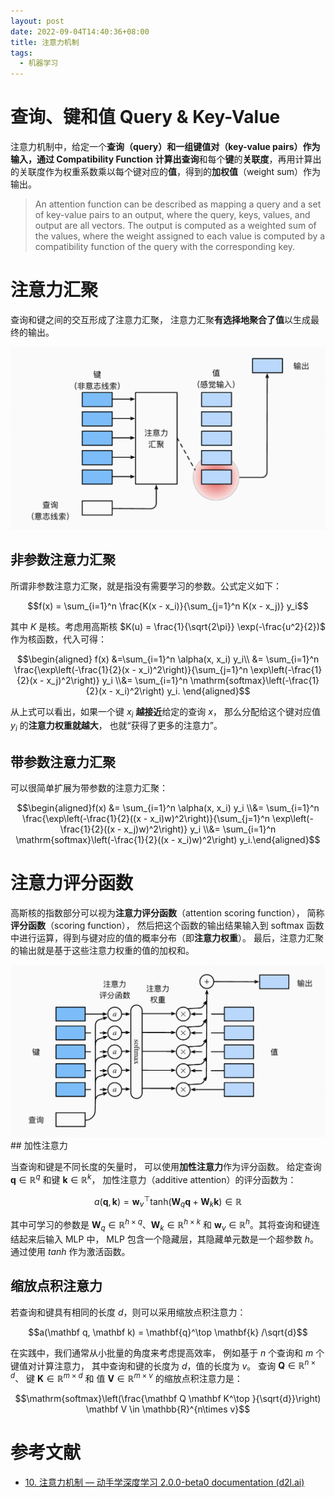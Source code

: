 ```yaml
---
layout: post
date: 2022-09-04T14:40:36+08:00
title: 注意力机制
tags: 
  - 机器学习
---
```

<head>
    <script src="https://cdn.mathjax.org/mathjax/latest/MathJax.js?config=TeX-AMS-MML_HTMLorMML" type="text/javascript"></script>
    <script type="text/x-mathjax-config">
        MathJax.Hub.Config({
            tex2jax: {
            skipTags: ['script', 'noscript', 'style', 'textarea', 'pre'],
            inlineMath: [['$','$']]
            }
        });
    </script>
</head>

# 查询、键和值 Query & Key-Value

注意力机制中，给定一个**查询（query）**和一组**键值对（key-value pairs）**作为输入，通过 **Compatibility Function** 计算出**查询**和每个**键**的**关联度**，再用计算出的关联度作为权重系数乘以每个键对应的**值**，得到的**加权值**（weight sum）作为输出。

> An attention function can be described as mapping a query and a set of key-value pairs to an output, where the query, keys, values, and output are all vectors. The output is computed as a weighted sum of the values, where the weight assigned to each value is computed by a compatibility function of the query with the corresponding key.
>

# 注意力汇聚

查询和键之间的交互形成了注意力汇聚， 注意力汇聚**有选择地聚合了值**以生成最终的输出。

<img src="/assets/images/rl-intro-5/illustration-1.png" width="600" alt="" title="图片来自《动手学深度学习》"/>

## 非参数注意力汇聚

所谓非参数注意力汇聚，就是指没有需要学习的参数。公式定义如下：

$$f(x) = \sum_{i=1}^n \frac{K(x - x_i)}{\sum_{j=1}^n K(x - x_j)} y_i$$

其中 $K$ 是核。考虑用高斯核 $K(u) = \frac{1}{\sqrt{2\pi}} \exp(-\frac{u^2}{2})$ 作为核函数，代入可得：

$$\begin{aligned} f(x) &=\sum_{i=1}^n \alpha(x, x_i) y_i\\ &= \sum_{i=1}^n \frac{\exp\left(-\frac{1}{2}(x - x_i)^2\right)}{\sum_{j=1}^n \exp\left(-\frac{1}{2}(x - x_j)^2\right)} y_i \\&= \sum_{i=1}^n \mathrm{softmax}\left(-\frac{1}{2}(x - x_i)^2\right) y_i. \end{aligned}$$

从上式可以看出，如果一个键 $x_i$ **越接近**给定的查询 $x$， 那么分配给这个键对应值 $y_i$ 的**注意力权重就越大**， 也就“获得了更多的注意力”。

## 带参数注意力汇聚

可以很简单扩展为带参数的注意力汇聚：

$$\begin{aligned}f(x) &= \sum_{i=1}^n \alpha(x, x_i) y_i \\&= \sum_{i=1}^n \frac{\exp\left(-\frac{1}{2}((x - x_i)w)^2\right)}{\sum_{j=1}^n \exp\left(-\frac{1}{2}((x - x_j)w)^2\right)} y_i \\&= \sum_{i=1}^n \mathrm{softmax}\left(-\frac{1}{2}((x - x_i)w)^2\right) y_i.\end{aligned}$$

# 注意力评分函数

高斯核的指数部分可以视为**注意力评分函数**（attention scoring function）， 简称**评分函数**（scoring function）， 然后把这个函数的输出结果输入到 softmax 函数中进行运算，得到与键对应的值的概率分布（即**注意力权重**）。 最后，注意力汇聚的输出就是基于这些注意力权重的值的加权和。

<img src="/assets/images/rl-intro-5/illustration-2.png" width="600" alt="" title="图片来自《动手学深度学习》"/>
## 加性注意力

当查询和键是不同长度的矢量时， 可以使用**加性注意力**作为评分函数。 给定查询 $\mathbf{q} \in \mathbb{R}^q$ 和键 $\mathbf{k} \in \mathbb{R}^k$， 加性注意力（additive attention）的评分函数为：

$$a(\mathbf q, \mathbf k) = \mathbf w_v^\top \text{tanh}(\mathbf W_q\mathbf q + \mathbf W_k \mathbf k) \in \mathbb{R}$$

其中可学习的参数是 $\mathbf W_q\in\mathbb R^{h\times q}$、$\mathbf W_k\in\mathbb R^{h\times k}$ 和 $\mathbf w_v\in\mathbb R^{h}$。其将查询和键连结起来后输入 MLP 中， MLP 包含一个隐藏层，其隐藏单元数是一个超参数 $h$。 通过使用 $tanh$ 作为激活函数。

## 缩放点积注意力

若查询和键具有相同的长度 $d$，则可以采用缩放点积注意力：

$$a(\mathbf q, \mathbf k) = \mathbf{q}^\top \mathbf{k}  /\sqrt{d}$$

在实践中，我们通常从小批量的角度来考虑提高效率， 例如基于 $n$ 个查询和 $m$ 个键值对计算注意力， 其中查询和键的长度为 $d$，值的长度为 $v$。 查询 $\mathbf Q\in\mathbb R^{n\times d}$、 键 $\mathbf K\in\mathbb R^{m\times d}$ 和 值 $\mathbf V\in\mathbb R^{m\times v}$ 的缩放点积注意力是：

$$\mathrm{softmax}\left(\frac{\mathbf Q \mathbf K^\top }{\sqrt{d}}\right) \mathbf V \in \mathbb{R}^{n\times v}$$

# 参考文献

- [10. 注意力机制 — 动手学深度学习 2.0.0-beta0 documentation (d2l.ai)](https://zh.d2l.ai/chapter_attention-mechanisms/index.html)